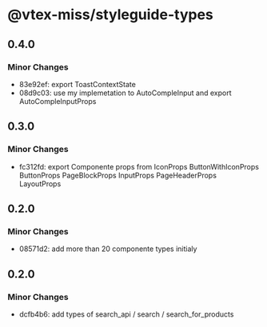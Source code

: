 # @vtex-miss/styleguide-types

## 0.4.0

### Minor Changes

- 83e92ef: export ToastContextState
- 08d9c03: use my implemetation to AutoCompleInput and export AutoCompleInputProps

## 0.3.0

### Minor Changes

- fc312fd: export Componente props from IconProps ButtonWithIconProps ButtonProps PageBlockProps InputProps PageHeaderProps LayoutProps

## 0.2.0

### Minor Changes

- 08571d2: add more than 20 componente types initialy

## 0.2.0

### Minor Changes

- dcfb4b6: add types of search_api / search / search_for_products
